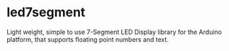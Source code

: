 # led7segment
Light weight, simple to use 7-Segment LED Display library for the Arduino platform, that supports floating point numbers and text.

